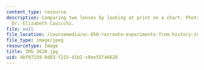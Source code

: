 ```yaml
---
content_type: resource
description: Comparing two lenses by looking at print on a chart. Photo courtesy of
  Dr. Elizabeth Cavicchi.
file: null
file_location: /coursemedia/ec-050-recreate-experiments-from-history-inform-the-future-from-the-past-galileo-january-iap-2010/4bf071598d83f21541b2c8ee55f46628_IMG_3610.jpg
file_type: image/jpeg
resourcetype: Image
title: IMG_3610.jpg
uid: 4bf07159-8d83-f215-41b2-c8ee55f46628
---
```

